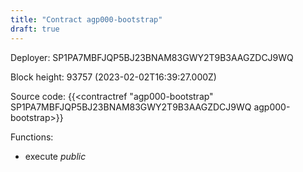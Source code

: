 ```yaml
---
title: "Contract agp000-bootstrap"
draft: true
---
```

Deployer: SP1PA7MBFJQP5BJ23BNAM83GWY2T9B3AAGZDCJ9WQ


 



Block height: 93757 (2023-02-02T16:39:27.000Z)

Source code: {{<contractref "agp000-bootstrap" SP1PA7MBFJQP5BJ23BNAM83GWY2T9B3AAGZDCJ9WQ agp000-bootstrap>}}

Functions:

* execute _public_
